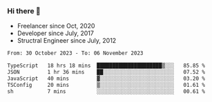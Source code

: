 ### Hi there 👋

- Freelancer since Oct, 2020
- Developer since July, 2017
- Structral Engineer since July, 2012

<!--START_SECTION:waka-->

```txt
From: 30 October 2023 - To: 06 November 2023

TypeScript   18 hrs 18 mins  █████████████████████▒░░░   85.85 %
JSON         1 hr 36 mins    ██░░░░░░░░░░░░░░░░░░░░░░░   07.52 %
JavaScript   40 mins         ▓░░░░░░░░░░░░░░░░░░░░░░░░   03.20 %
TSConfig     20 mins         ▒░░░░░░░░░░░░░░░░░░░░░░░░   01.61 %
sh           7 mins          ░░░░░░░░░░░░░░░░░░░░░░░░░   00.61 %
```

<!--END_SECTION:waka-->
